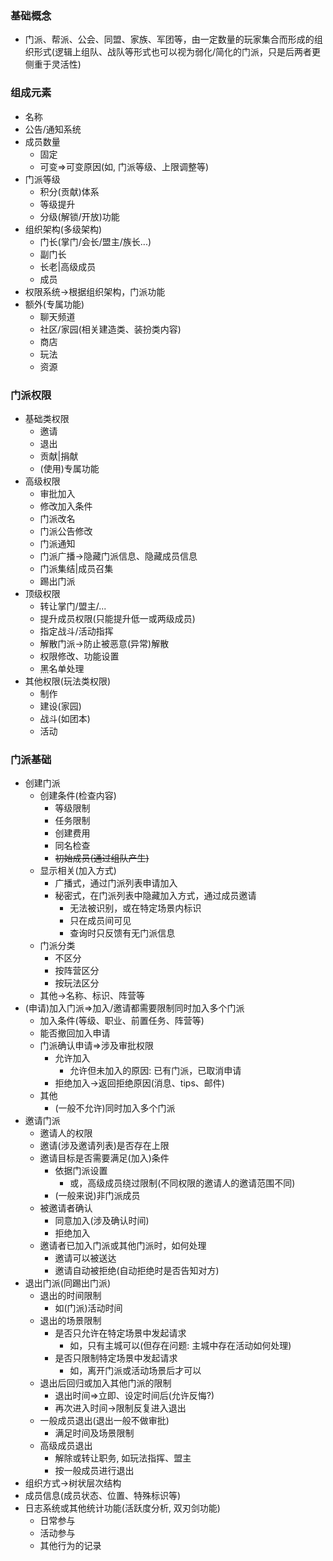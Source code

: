 ### 基础概念
* 门派、帮派、公会、同盟、家族、军团等，由一定数量的玩家集合而形成的组织形式(逻辑上组队、战队等形式也可以视为弱化/简化的门派，只是后两者更侧重于灵活性)
### 组成元素
* 名称
* 公告/通知系统
* 成员数量
	* 固定
	* 可变=>可变原因(如, 门派等级、上限调整等)
* 门派等级
	* 积分(贡献)体系
	* 等级提升
	* 分级(解锁/开放)功能
* 组织架构(多级架构)
	* 门长(掌门/会长/盟主/族长...)
	* 副门长
	* 长老|高级成员
	* 成员
* 权限系统->根据组织架构，门派功能
* 额外(专属功能)
	* 聊天频道
	* 社区/家园(相关建造类、装扮类内容)
	* 商店
	* 玩法
	* 资源
### 门派权限
* 基础类权限
	* 邀请
	* 退出
	* 贡献|捐献
	* (使用)专属功能
* 高级权限
	* 审批加入
	* 修改加入条件
	* 门派改名
	* 门派公告修改
	* 门派通知
	* 门派广播->隐藏门派信息、隐藏成员信息
	* 门派集结|成员召集
	* 踢出门派
* 顶级权限
	* 转让掌门/盟主/...
	* 提升成员权限(只能提升低一或两级成员)
	* 指定战斗/活动指挥
	* 解散门派->防止被恶意(异常)解散
	* 权限修改、功能设置
	* 黑名单处理
* 其他权限(玩法类权限)
	* 制作
	* 建设(家园)
	* 战斗(如团本)
	* 活动
### 门派基础
* 创建门派
	* 创建条件(检查内容)
		* 等级限制
		* 任务限制
		* 创建费用
		* 同名检查
		* ~~初始成员(通过组队产生)~~
	* 显示相关(加入方式)
		* 广播式，通过门派列表申请加入
		* 秘密式，在门派列表中隐藏加入方式，通过成员邀请
			* 无法被识别，或在特定场景内标识
			* 只在成员间可见
			* 查询时只反馈有无门派信息
	* 门派分类
		* 不区分
		* 按阵营区分
		* 按玩法区分
	* 其他->名称、标识、阵营等
* (申请)加入门派=>加入/邀请都需要限制同时加入多个门派
	* 加入条件(等级、职业、前置任务、阵营等)
	* 能否撤回加入申请
	* 门派确认申请=>涉及审批权限
		* 允许加入
			* 允许但未加入的原因: 已有门派，已取消申请
		* 拒绝加入->返回拒绝原因(消息、tips、邮件)
	* 其他
		* (一般不允许)同时加入多个门派
* 邀请门派
	* 邀请人的权限
	* 邀请(涉及邀请列表)是否存在上限
	* 邀请目标是否需要满足(加入)条件
		* 依据门派设置
			* 或，高级成员绕过限制(不同权限的邀请人的邀请范围不同)
		* (一般来说)非门派成员
	* 被邀请者确认
		* 同意加入(涉及确认时间)
		* 拒绝加入
	* 邀请者已加入门派或其他门派时，如何处理
		* 邀请可以被送达
		* 邀请自动被拒绝(自动拒绝时是否告知对方)
* 退出门派(同踢出门派)
	* 退出的时间限制
		* 如(门派)活动时间
	* 退出的场景限制
		* 是否只允许在特定场景中发起请求
			* 如，只有主城可以(但存在问题: 主城中存在活动如何处理)
		* 是否只限制特定场景中发起请求
			* 如，离开门派或活动场景后才可以
	* 退出后回归或加入其他门派的限制
		* 退出时间=>立即、设定时间后(允许反悔?)
		* 再次进入时间->限制反复进入退出
	* 一般成员退出(退出一般不做审批)
		* 满足时间及场景限制
	* 高级成员退出
		* 解除或转让职务, 如玩法指挥、盟主
		* 按一般成员进行退出
* 组织方式->树状层次结构
* 成员信息(成员状态、位置、特殊标识等)
* 日志系统或其他统计功能(活跃度分析, 双刃剑功能)
	* 日常参与
	* 活动参与
	* 其他行为的记录